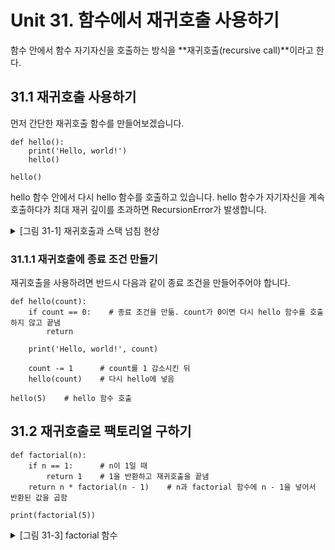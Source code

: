 # Unit 31. 함수에서 재귀호출 사용하기
함수 안에서 함수 자기자신을 호출하는 방식을 **재귀호출(recursive call)**이라고 한다.

## 31.1 재귀호출 사용하기
먼저 간단한 재귀호출 함수를 만들어보겠습니다. 
```
def hello():
    print('Hello, world!')
    hello()
 
hello()
```
hello 함수 안에서 다시 hello 함수를 호출하고 있습니다.
hello 함수가 자기자신을 계속 호출하다가 최대 재귀 깊이를 초과하면 RecursionError가 발생합니다.

<details>
<summary>[그림 31-1] 재귀호출과 스택 넘침 현상
</summary>
<div markdown="1">       

😎
![](https://dojang.io/pluginfile.php/13846/mod_page/content/3/031001.png)
</div>
</details>

### 31.1.1  재귀호출에 종료 조건 만들기
재귀호출을 사용하려면 반드시 다음과 같이 종료 조건을 만들어주어야 합니다.

```
def hello(count):
    if count == 0:    # 종료 조건을 만듦. count가 0이면 다시 hello 함수를 호출하지 않고 끝냄
        return
    
    print('Hello, world!', count)
    
    count -= 1      # count를 1 감소시킨 뒤
    hello(count)    # 다시 hello에 넣음
 
hello(5)    # hello 함수 호출
```
## 31.2 재귀호출로 팩토리얼 구하기

```
def factorial(n):
    if n == 1:      # n이 1일 때
        return 1    # 1을 반환하고 재귀호출을 끝냄
    return n * factorial(n - 1)    # n과 factorial 함수에 n - 1을 넣어서 반환된 값을 곱함
 
print(factorial(5))
```

<details>
<summary>[그림 31-3] factorial 함수
</summary>
<div markdown="1">       

😎

그림 31-3 factorial 함수의 호출
![](https://dojang.io/pluginfile.php/13847/mod_page/content/2/031003.png)

그림 31-4 factorial 함수의 반환
![](https://dojang.io/pluginfile.php/13847/mod_page/content/2/031004.png)

그림 31-5 factorial 함수의 호출 순서와 계산 과정
![](https://dojang.io/pluginfile.php/13847/mod_page/content/2/031005.png)

</div>
</details>